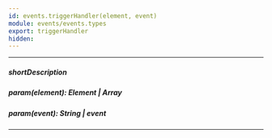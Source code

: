 ```yaml
---
id: events.triggerHandler(element, event)
module: events/events.types
export: triggerHandler
hidden: 
---
```

---
##### shortDescription

##### param(element): Element | Array<Element>

##### param(event): String | event

---
